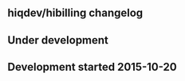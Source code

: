 hiqdev/hibilling changelog
--------------------------

## Under development


## Development started 2015-10-20

